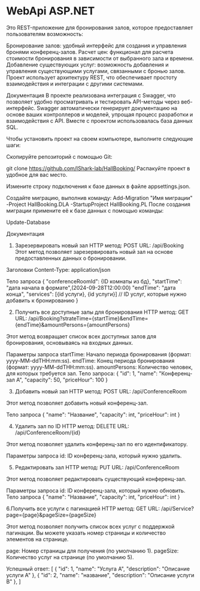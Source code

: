 # WebApi ASP.NET
Это REST-приложение для бронирования залов, которое предоставляет пользователям возможность:

Бронирование залов: удобный интерфейс для создания и управления бронями конференц-залов.
Расчет цен: функционал для расчета стоимости бронирования в зависимости от выбранного зала и времени.
Добавление существующих услуг: возможность добавления и управления существующими услугами, связанными с бронью залов.
Проект использует архитектуру REST, что обеспечивает простоту взаимодействия и интеграции с другими системами.

Документация
В проекте реализована интеграция с Swagger, что позволяет удобно просматривать и тестировать API-методы через веб-интерфейс. Swagger автоматически генерирует документацию на основе ваших контроллеров и моделей, упрощая процесс разработки и взаимодействия с API.
Вместе с проектом использовалась база данных SQL.

Чтобы установить проект на своем компьютере, выполните следующие шаги:

Скопируйте репозиторий с помощью Git:

git clone https://github.com/IShark-lab/HallBooking/
Распакуйте проект в удобное для вас место.

Измените строку подключения к базе данных в файле appsettings.json.

Создайте миграцию, выполнив команду:
Add-Migration "Имя миграции" -Project HallBooking.DLA -StartupProject HallBooking.PL
После создания миграции примените её к базе данных с помощью команды:

Update-Database

Документация

1. Зарезервировать новый зал
HTTP метод: POST
URL: /api/Booking
Этот метод позволяет зарезервировать новый зал на основе предоставленных данных о бронировании.

Заголовки
Content-Type: application/json

Тело запроса
{
  "conferenceRoomId": {ID комнаты из бд},
  "startTime": "дата начала в формате",(2024-09-28T12:00:00)
  "endTime": "дата конца",
  "services": [{id услуги}, {id услуги}] // ID услуг, которые нужно добавить к бронированию
}


2. Получить все доступные залы для бронирования
HTTP метод: GET
URL: /api/Booking?strateTime={startTime}&endTime={endTime}&amountPersons={amountPersons}

Этот метод возвращает список всех доступных залов для бронирования, основываясь на входных данных.

Параметры запроса
startTime: Начало периода бронирования (формат: yyyy-MM-ddTHH:mm:ss).
endTime: Конец периода бронирования (формат: yyyy-MM-ddTHH:mm:ss).
amountPersons: Количество человек, для которых требуется зал.
Тело запроса:
  {
    "id": 1,
    "name": "Конференц-зал A",
    "capacity": 50,
    "priceHour": 100
  }

3. Добавить новый зал
HTTP метод: POST
URL: /api/ConferenceRoom

Этот метод позволяет добавить новый конференц-зал.

Тело запроса
{
  "name": "Название",
  "capacity": int,
  "priceHour": int
}

4. Удалить зал по ID
HTTP метод: DELETE
URL: /api/ConferenceRoom/{id}

Этот метод позволяет удалить конференц-зал по его идентификатору.

Параметры запроса
id: ID конференц-зала, который нужно удалить.

5. Редактировать зал
HTTP метод: PUT
URL: /api/ConferenceRoom

Этот метод позволяет редактировать существующий конференц-зал.

Параметры запроса
id: ID конференц-зала, который нужно обновить.
Тело запроса
{
  "name": "Название",
  "capacity": int,
  "priceHour": int
}

6.Получить все услуги с пагинацией
HTTP метод: GET
URL: /api/Service?page={page}&pageSize={pageSize}

Этот метод позволяет получить список всех услуг с поддержкой пагинации. Вы можете указать номер страницы и количество элементов на странице.

page: Номер страницы для получения (по умолчанию 1).
pageSize: Количество услуг на странице (по умолчанию 5).

Успешный ответ:
[
  {
    "id": 1,
    "name": "Услуга A",
    "description": "Описание услуги A"
  },
  {
    "id": 2,
    "name": "название",
    "description": "Описание услуги B"
  },
]

